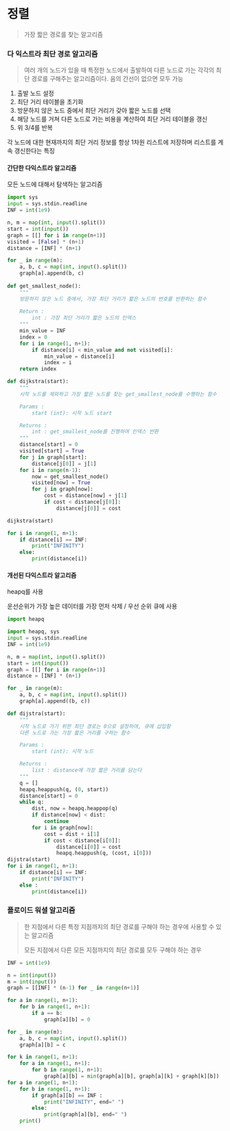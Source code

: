 # 정렬

> 가장 짧은 경로를 찾는 알고리즘



### 다 익스트라 최단 경로 알고리즘

> 여러 개의 노드가 있을 때 특정한 노드에서 출발하여 다른 노드로 가는 각각의 최단 경로를 구해주는 알고리즘이다. 음의 간선이 없으면 모두 가능

1. 출발 노드 설정
2. 최단 거리 테이블을 초기화
3. 방문하지 않은 노드 중에서 최단 거리가 갖아 짧은 노드를 선택
4. 해당 노드를 거쳐 다른 노드로 가는 비용을 계산하여 최단 거리 테이블을 갱신
5. 위 3/4를 반복

각 노드에 대한 현재까지의 최단 거리 정보를 항상 1차원 리스트에 저장하며 리스트를 계속 갱신한다는 특징



#### 간단한 다익스트라 알고리즘

모든 노드에 대해서 탐색하는 알고리즘

```python
import sys
input = sys.stdin.readline
INF = int(1e9)

n, m = map(int, input().split())
start = int(input())
graph = [[] for i in range(n+1)]
visited = [False] * (n+1)
distance = [INF] * (n+1)

for _ in range(m):
    a, b, c = map(int, input().split())
    graph[a].append(b, c)
    
def get_smallest_node():
    """
    방문하지 않은 노드 중에서, 가장 최단 거리가 짧은 노드의 번호를 반환하는 함수
    
    Return : 
        int : 가장 최단 거리가 짧은 노드의 인덱스
    """
    min_value = INF
    index = 0
    for i in range(1, n+1):
        if distance[i] < min_value and not visited[i]:
            min_value = distance[i] 
            index = i
    return index

def dijkstra(start):
    """
    시작 노드를 제외하고 가장 짧은 노드를 찾는 get_smallest_node를 수행하는 함수

    Params :
        start (int): 시작 노드 start

    Returns :
        int : get_smallest_node를 진행하여 인덱스 반환
    """
    distance[start] = 0
    visited[start] = True
    for j in graph[start]:
        distance[j[0]] = j[1]
    for i in range(n-1):
        now = get_smallest_node()
        visited[now] = True
        for j in graph[now]:
            cost = distance[now] + j[1]
            if cost < distance[j[0]]:
                distance[j[0]] = cost

dijkstra(start)

for i in range(1, n+1):
    if distance[i] == INF:
        print("INFINITY")
    else:
        print(distance[i])
```



#### 개선된 다익스트라 알고리즘

heapq를 사용

운선순위가 가장 높은 데이터를 가장 먼저 삭제 / 우선 순위 큐에 사용

```python
import heapq

import heapq, sys
input = sys.stdin.readline
INF = int(1e9)

n, m = map(int, input().split())
start = int(input())
graph = [[] for i in range(n+1)]
distance = [INF] * (n+1)

for _ in range(m):
    a, b, c = map(int, input().split())
    graph[a].append((b, c))

def dijstra(start):
    """
    시작 노드로 가기 위한 최단 경로는 0으로 설정하여, 큐에 삽입함
    다른 노드로 가는 가장 짧은 거리를 구하는 함수

    Params :
        start (int): 시작 노드

    Returns :
        list : distance에 가장 짧은 거리를 담는다
    """
    q = []
    heapq.heappush(q, (0, start))
    distance[start] = 0
    while q:
        dist, now = heapq.heappop(q)
        if distance[now] < dist:
            continue
        for i in graph[now]:
            cost = dist + i[1]
            if cost < distance[i[0]]:
                distance[i[0]] = cost
                heapq.heappush(q, (cost, i[0]))
dijstra(start)
for i in range(1, n+1):
    if distance[i] == INF:
        print("INFINITY")
    else :
        print(distance[i])
```



### 플로이드 워셜 알고리즘

> 한 지점에서 다른 특정 지점까지의 최단 경로를 구해야 하는 경우에 사용할 수 있는 알고리즘
>
> 모든 지점에서 다른 모든 지점까지의 최단 경로를 모두 구해야 하는 경우

```python
INF = int(1e9)

n = int(input())
m = int(input())
graph = [[INF] * (n-1) for _ in range(n+1)]

for a in range(1, n+1):
    for b in range(1, n+1):
        if a == b:
            graph[a][b] = 0

for _ in range(m):
    a, b, c = map(int, input().split())
    graph[a][b] = c

for k in range(1, n+1):
    for a in range(1, n+1):
        for b in range(1, n+1):
            graph[a][b] = min(graph[a][b], graph[a][k] + graph[k][b])
for a in range(1, n+1):
    for b in range(1, n+1):
        if graph[a][b] == INF :
            print("INFINITY", end=" ")
        else:
            print(graph[a][b], end=" ")
    print()
```

